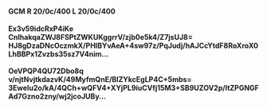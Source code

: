 #### GCM R 20/0c/400 L 20/0c/400
**Ex3v59idcRxP4iKe**<br/>**CnlhakqaZWJ8FSPtZWKUKggrrV/zjb0e5k4/Z7jsUJ8=**<br/>**HJ8gDzaDNcOczmkX/PHlBYvAeA+4sw97z/PqJudj/hAJCcYtdF8RoXroX0LhBBPx1Zvzbs35sz7V4nim...**<br/><br/>
**OeVPQP4QU72Dbo8q**<br/>**v/njtNvjtkdazvK/49MyfmQnE/BIZYkcEgLP4C+5mbs=**<br/>**3EweIu2o/kA/4QCh+wQFV4+XYjPL9iuCVfj15M3+SB9UZOV2p/ltZPGNGFAd7Gzno2zny/wj2jcoJUBy...**